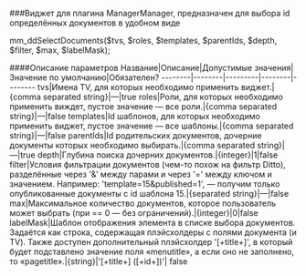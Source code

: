 ###Виджет для плагина ManagerManager, предназначен для выбора id определённых документов в удобном виде

mm_ddSelectDocuments($tvs, $roles, $templates, $parentIds, $depth, $filter, $max, $labelMask);

####Описание параметров
Название|Описание|Допустимые значения|Значение по умолчанию|Обязателен?
--------|--------|---------|--------|--------
tvs|Имена TV, для которых необходимо применить виджет.|{comma separated string}|—|true
roles|Роли, для которых необходимо применить виждет, пустое значение — все роли.|{comma separated string}|—|false
templates|Id шаблонов, для которых необходимо применить виджет, пустое значение — все шаблоны.|{comma separated string}|—|false
parentIds|Id родительских документов, дочерние документы которых необходимо выбирать.|{comma separated string}|—|true
depth|Глубина поиска дочерних документов.|{integer}|1|false
filter|Условия фильтрации документов (чем-то похож на фильтр Ditto), разделённые через '&' между парами и через '=' между ключом и значением. Например: 'template=15&published=1', — получим только опубликованные документы с id шаблона 15.|{separated string}|—|false
max|Максимальное количество документов, которое пользователь может выбрать (при == 0 — без ограничений).|{integer}|0|false
labelMask|Шаблон отображения элемента в списке выбора документов. Задаётся как строка, содержащая плэйсхолдеры с полями документа (и TV). Также доступен дополнительный плэйсхолдер '[+title+]', в который будет подставлено значение поля «menutitle», а если оно не заполнено, то «pagetitle».|{string}|'[+title+] \([+id+]\)'|	false